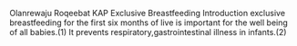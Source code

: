 Olanrewaju Roqeebat
KAP Exclusive Breastfeeding
  Introduction
exclusive breastfeeding for the first six months of live is important for the well being of all babies.(1)
It prevents respiratory,gastrointestinal illness in infants.(2)